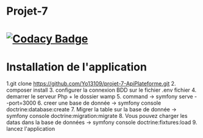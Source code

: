 # Projet-7
# [![Codacy Badge](https://app.codacy.com/project/badge/Grade/8887c3dd35d34a6cb12bc94b43fbf85a)](https://www.codacy.com/gh/Yo13109/projet-7-ApiPlateforme/dashboard?utm_source=github.com&amp;utm_medium=referral&amp;utm_content=Yo13109/projet-7-ApiPlateforme&amp;utm_campaign=Badge_Grade)

# Installation de l'application


 1.git clone https://github.com/Yo13109/projet-7-ApiPlateforme.git
 2. composer install
 3. configurer la connexion BDD sur le fichier .env fichier
 4. demarrer le serveur Php +  le dossier wamp 
 5. command -> symfony serve --port=3000
 6. creer une base de donnée -> symfony console doctrine:database:create
 7. Migrer la table sur la base de donnée -> symfony console doctrine:migration:migrate
 8. Vous pouvez charger les datas dans la base de données -> symfony console doctrine:fixtures:load
 9. lancez l'application

